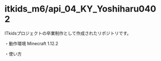 # itkids_m6/api_04_KY_Yoshiharu0402
ITkidsプロジェクトの卒業制作として作成されたリポジトリです。

・動作環境 Minecraft 1.12.2

・使い方 
